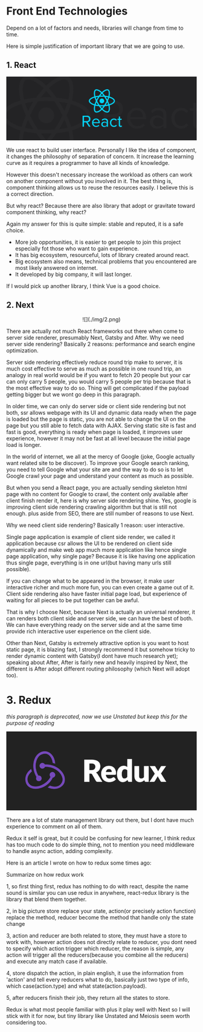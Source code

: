 # Front End Technologies

Depend on a lot of factors and needs, libraries will change from time to time.

Here is simple justification of important library that we are going to use.

## 1. React

![](./img/1.jpeg)

We use react to build user interface. Personally I like the idea of component, it changes the philosophy of separation of concern. It increase the learning curve as it requires a programmer to have all kinds of knowledge.

However this doesn't necessary increase the workload as others can work on another component without you involved in it. The best thing is, component thinking allows us to reuse the resources easily. I believe this is a correct direction.

But why react? Because there are also library that adopt or gravitate toward component thinking, why react?

Again my answer for this is quite simple: stable and reputed, it is a safe choice.

- More job opportunities, it is easier to get people to join this project especially fot those who want to gain experience.
- It has big ecosystem, resourceful, lots of library created around react.
- Big ecosystem also means, technical problems that you encountered are most likely answered on internet.
- It developed by big company, it will last longer.

If I would pick up another library, I think Vue is a good choice.

## 2. Next

<p align="center">
![](./img/2.png)
<p>
There are actually not much React frameworks out there when come to server side renderer, presumably Next, Gatsby and After. Why we need server side rendering? Basically 2 reasons: performance and search engine optimization.

Server side rendering effectively reduce round trip make to server, it is much cost effective to serve as much as possible in one round trip, an analogy in real world would be if you want to fetch 20 people but your car can only carry 5 people, you would carry 5 people per trip because that is the most effective way to do so. Thing will get complicated if the payload getting bigger but we wont go deep in this paragraph.

In older time, we can only do server side or client side rendering but not both, ssr allows webpage with its UI and dynamic data ready when the page is loaded but the page is static, you are not able to change the UI on the page but you still able to fetch data with AJAX. Serving static site is fast and fast is good, everything is ready when page is loaded, it improves user experience, however it may not be fast at all level because the initial page load is longer.

In the world of internet, we all at the mercy of Google (joke, Google actually want related site to be discover). To improve your Google search ranking, you need to tell Google what your site are and the way to do so is to let Google crawl your page and understand your content as much as possible.

But when you send a React page, you are actually sending skeleton html page with no content for Google to crawl, the content only available after client finish render it, here is why server side rendering shine. Yes, google is improving client side rendering crawling algorithm but that is still not enough. plus aside from SEO, there are still number of reasons to use Next.

Why we need client side rendering? Basically 1 reason: user interactive.

Single page application is example of client side render, we called it application because csr allows the UI to be rendered on client side dynamically and make web app much more application like hence single page application, why single page? Because it is like having one application thus single page, everything is in one url(but having many urls still possible).

If you can change what to be appeared in the browser, it make user interactive richer and much more fun, you can even create a game out of it. Client side rendering also have faster initial page load, but experience of waiting for all pieces to be put together can be awful.

That is why I choose Next, because Next is actually an universal renderer, it can renders both client side and server side, we can have the best of both. We can have everything ready on the server side and at the same time provide rich interactive user experience on the client side.

Other than Next, Gatsby is extremely attractive option is you want to host static page, it is blazing fast, I strongly recommend it but somehow tricky to render dynamic content with Gatsby(I dont have much research yet); speaking about After, After is fairly new and heavily inspired by Next, the different is After adopt different routing philosophy (which Next will adopt too).

# 3. Redux

_this paragraph is deprecated, now we use Unstated but keep this for the purpose of reading_

![](./img/3.png)

There are a lot of state management library out there, but I dont have much experience to comment on all of them.

Redux it self is great, but it could be confusing for new learner, I think redux has too much code to do simple thing, not to mention you need middleware to handle async action, adding complexity.

Here is an article I wrote on how to redux some times ago:

Summarize on how redux work

1, so first thing first, redux has nothing to do with react, despite the name sound is similar you can use redux in anywhere, react-redux library is the library that blend them together.

2, in big picture store replace your state, action(or precisely action function) replace the method, reducer become the method that handle only the state change

3, action and reducer are both related to store, they must have a store to work with, however action does not directly relate to reducer, you dont need to specify which action trigger which reducer, the reason is simple, any action will trigger all the reducers(because you combine all the reducers) and execute any match case if available.

4, store dispatch the action, in plain english, it use the information from 'action' and tell every reducers what to do, basically just two type of info, which case(action.type) and what state(action.payload).

5, after reducers finish their job, they return all the states to store.

Redux is what most people familiar with plus it play well with Next so I will stick with it for now, but tiny library like Unstated and Meiosis seem worth considering too.

